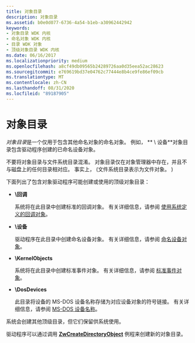 ```yaml
---
title: 对象目录
description: 对象目录
ms.assetid: b0e0d077-6736-4a54-b1eb-a30962442942
keywords:
- 对象目录 WDK 内核
- 命名对象 WDK 内核
- 目录 WDK 对象
- 顶级对象目录 WDK 内核
ms.date: 06/16/2017
ms.localizationpriority: medium
ms.openlocfilehash: a8cf49db09565b24289726aa0d35eea52ac28623
ms.sourcegitcommit: e769619bd37e04762c77444e8b4ce9fe86ef09cb
ms.translationtype: MT
ms.contentlocale: zh-CN
ms.lasthandoff: 08/31/2020
ms.locfileid: "89187905"
---
```

# <a name="object-directories"></a>对象目录





*对象目录*是一个仅用于包含其他命名对象的命名对象。 例如， ** \\ 设备**对象目录包含驱动程序创建的已命名设备对象。

不要将对象目录与文件系统目录混淆。 对象目录仅在对象管理器中存在，并且不与磁盘上的任何目录相对应。 事实上， (文件系统目录表示为文件对象。 ) 

下面列出了包含对象驱动程序可能创建或使用的顶级对象目录：

-   **\\回调**

    系统将在此目录中创建标准的回调对象。 有关详细信息，请参阅 [使用系统定义的回调对象](using-a-system-defined-callback-object.md)。

-   **\\设备**

    驱动程序在此目录中创建命名设备对象。 有关详细信息，请参阅 [命名设备对象](named-device-objects.md)。

-   **\\KernelObjects**

    系统将在此目录中创建标准事件对象。 有关详细信息，请参阅 [标准事件对象](standard-event-objects.md)。

-   **\\DosDevices**

    此目录将设备的 MS-DOS 设备名称存储为对应设备对象的符号链接。 有关详细信息，请参阅 [MS-DOS 设备名称](ms-dos-device-names.md)。

系统会创建其他顶级目录，但它们保留供系统使用。

驱动程序可以通过调用 [**ZwCreateDirectoryObject**](/windows-hardware/drivers/ddi/wdm/nf-wdm-zwcreatedirectoryobject) 例程来创建新的对象目录。

 

